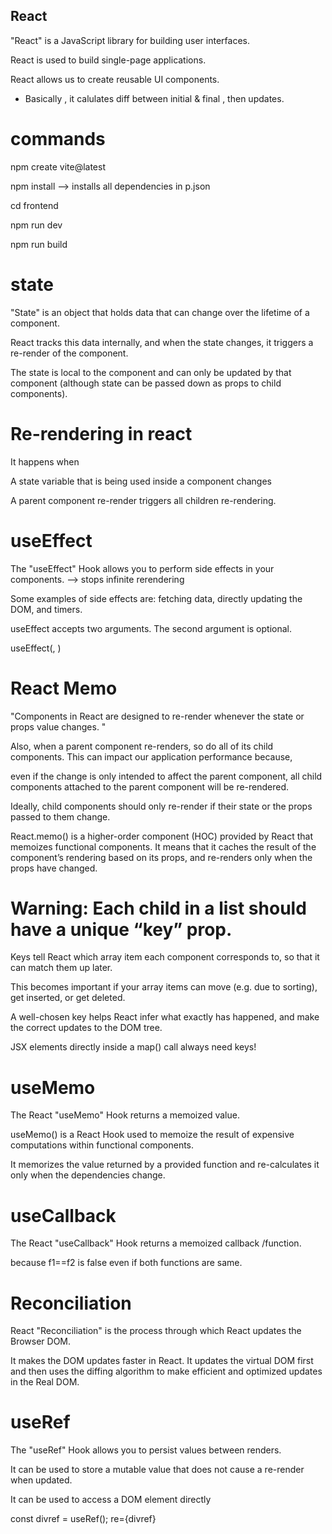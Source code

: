 ## React

"React" is a JavaScript library for building user interfaces.

React is used to build single-page applications.

React allows us to create reusable UI components.

- Basically , it calulates diff between initial & final , then updates.

  
# commands
npm create vite@latest

npm install --> installs all dependencies in p.json

cd frontend

npm run dev

npm run build

  # state 
"State" is an object that holds data that can change over the lifetime of a component.

React tracks this data internally, and when the state changes, it triggers a re-render of the component.

The state is local to the component and can only be updated by that component (although state can be passed down as props to child components).

  

# Re-rendering in react

It happens when

A state variable that is being used inside a component changes

A parent component re-render triggers all children re-rendering.

  

# useEffect

The "useEffect" Hook allows you to perform side effects in your components. --> stops infinite rerendering

Some examples of side effects are: fetching data, directly updating the DOM, and timers.

useEffect accepts two arguments. The second argument is optional.

useEffect(<function>, <dependency>)

  

# React Memo

"Components in React are designed to re-render whenever the state or props value changes. "

Also, when a parent component re-renders, so do all of its child components. This can impact our application performance because,

even if the change is only intended to affect the parent component, all child components attached to the parent component will be re-rendered.

Ideally, child components should only re-render if their state or the props passed to them change.

React.memo() is a higher-order component (HOC) provided by React that memoizes functional components. It means that it caches the result of the component’s rendering based on its props, and re-renders only when the props have changed.

  
  

# Warning: Each child in a list should have a unique “key” prop.

Keys tell React which array item each component corresponds to, so that it can match them up later.

This becomes important if your array items can move (e.g. due to sorting), get inserted, or get deleted.

A well-chosen key helps React infer what exactly has happened, and make the correct updates to the DOM tree.

JSX elements directly inside a map() call always need keys!

  
  
#  useMemo
The React "useMemo" Hook returns a memoized value.

useMemo() is a React Hook used to memoize the result of expensive computations within functional components.

It memorizes the value returned by a provided function and re-calculates it only when the dependencies change.

  
  
#  useCallback
The React "useCallback" Hook returns a memoized callback /function.

because f1==f2 is false even if both functions are same.

  
  
# Reconciliation
React "Reconciliation" is the process through which React updates the Browser DOM.

It makes the DOM updates faster in React. It updates the virtual DOM first and then uses the diffing algorithm to make efficient and optimized updates in the Real DOM.

  
  
# useRef
The "useRef" Hook allows you to persist values between renders.

It can be used to store a mutable value that does not cause a re-render when updated.

It can be used to access a DOM element directly

const divref = useRef();
re={divref}